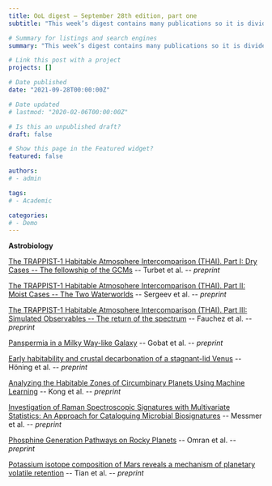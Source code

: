 ```yaml
---
title: OoL digest — September 28th edition, part one
subtitle: "This week’s digest contains many publications so it is divided into two parts, the second part will be published toworrow. Today I’ll be focusing on astrobiology papers. The first three papers by Turbet, Sergeev and Fauchez describe results from the TRAPPIST-1 Habitable Atmosphere Intercomparison, which consist in GCM modeling of the TRAPPIST-1e spectroscopic features as seen by JWST, and subsequent habitability states. The fourth paper, by Gobat, studies the process of panspermia by modeling the probability of successful travel of organic compounds between stars with habitable planets. The fifth paper, by Höning, investigates the early habitability of Venus. The following paper by Kong reports machine learning applications on habitable planetary systems classification. We then have another paper, by Messmer this time, that applies statistical learning to discern spectral patterns of biosignatures through Raman spectroscopy. Finally, the two last papers examine PH$_3$ generation pathways on rocky planets (Omran) and the connection between the size of Mars and its limited habitability (Tian). Stay tuned for the second part!"

# Summary for listings and search engines
summary: "This week’s digest contains many publications so it is divided into two parts, the second part will be published toworrow. Today I’ll be focusing on astrobiology papers. The first three papers by Turbet, Sergeev and Fauchez describe results from the TRAPPIST-1 Habitable Atmosphere Intercomparison, which consist in GCM modeling of the TRAPPIST-1e spectroscopic features as seen by JWST, and subsequent habitability states. The fourth paper, by Gobat, studies the process of panspermia by modeling the probability of successful travel of organic compounds between stars with habitable planets. The fifth paper, by Höning, investigates the early habitability of Venus. The following paper by Kong reports machine learning applications on habitable planetary systems classification. We then have another paper, by Messmer this time, that applies statistical learning to discern spectral patterns of biosignatures through Raman spectroscopy. Finally, the two last papers examine PH$_3$ generation pathways on rocky planets (Omran) and the connection between the size of Mars and its limited habitability (Tian). Stay tuned for the second part!"

# Link this post with a project
projects: []

# Date published
date: "2021-09-28T00:00:00Z"

# Date updated
# lastmod: "2020-02-06T00:00:00Z"

# Is this an unpublished draft?
draft: false

# Show this page in the Featured widget?
featured: false

authors:
# - admin

tags:
# - Academic

categories:
# - Demo
---
```


**Astrobiology**

[The TRAPPIST-1 Habitable Atmosphere Intercomparison (THAI). Part I: Dry Cases -- The fellowship of the GCMs](http://arxiv.org/abs/2109.11457) -- Turbet et al. -- *preprint*

[The TRAPPIST-1 Habitable Atmosphere Intercomparison (THAI). Part II: Moist Cases -- The Two Waterworlds](http://arxiv.org/abs/2109.11459) -- Sergeev et al. -- *preprint*

[The TRAPPIST-1 Habitable Atmosphere Intercomparison (THAI). Part III: Simulated Observables -- The return of the spectrum](http://arxiv.org/abs/2109.11460) -- Fauchez et al. -- *preprint*

[Panspermia in a Milky Way-like Galaxy](http://arxiv.org/abs/2109.08926) -- Gobat et al. -- *preprint*

[Early habitability and crustal decarbonation of a stagnant-lid Venus](https://doi.org/10.1029/2021JE006895) -- Höning et al. -- *preprint*

[Analyzing the Habitable Zones of Circumbinary Planets Using Machine Learning](http://arxiv.org/abs/2109.08735) -- Kong et al. -- *preprint*

[Investigation of Raman Spectroscopic Signatures with Multivariate Statistics: An Approach for Cataloguing Microbial Biosignatures](https://doi.org/10.1089/ast.2021.0021) -- Messmer et al. -- *preprint*

[Phosphine Generation Pathways on Rocky Planets](https://doi.org/10.1089/ast.2021.0034) -- Omran et al. -- *preprint*

[Potassium isotope composition of Mars reveals a mechanism of planetary volatile retention](https://doi.org/10.1073/pnas.2101155118) -- Tian et al. -- *preprint*


